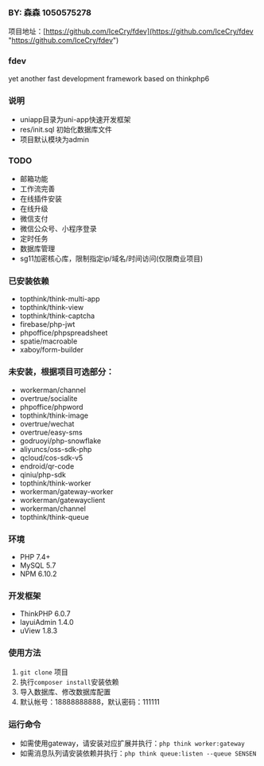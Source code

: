 ### BY: 森森 1050575278

项目地址：[https://github.com/IceCry/fdev](https://github.com/IceCry/fdev "https://github.com/IceCry/fdev")

### fdev

yet another fast development framework based on thinkphp6

### 说明

- uniapp目录为uni-app快速开发框架
- res/init.sql 初始化数据库文件
- 项目默认模块为admin


### TODO

- 邮箱功能
- 工作流完善
- 在线插件安装
- 在线升级
- 微信支付
- 微信公众号、小程序登录
- 定时任务
- 数据库管理
- sg11加密核心库，限制指定ip/域名/时间访问(仅限商业项目)

### 已安装依赖

- topthink/think-multi-app
- topthink/think-view
- topthink/think-captcha
- firebase/php-jwt
- phpoffice/phpspreadsheet
- spatie/macroable
- xaboy/form-builder


### 未安装，根据项目可选部分：

- workerman/channel
- overtrue/socialite
- phpoffice/phpword
- topthink/think-image
- overtrue/wechat
- overtrue/easy-sms
- godruoyi/php-snowflake
- aliyuncs/oss-sdk-php
- qcloud/cos-sdk-v5
- endroid/qr-code
- qiniu/php-sdk
- topthink/think-worker
- workerman/gateway-worker
- workerman/gatewayclient
- workerman/channel
- topthink/think-queue


### 环境

- PHP 7.4+
- MySQL 5.7
- NPM 6.10.2

### 开发框架

- ThinkPHP 6.0.7
- layuiAdmin 1.4.0
- uView 1.8.3


### 使用方法

1. `git clone` 项目
2. 执行`composer install`安装依赖
3. 导入数据库、修改数据库配置
4. 默认帐号：18888888888，默认密码：111111


### 运行命令

- 如需使用gateway，请安装对应扩展并执行：`php think worker:gateway`
- 如需消息队列请安装依赖并执行：`php think queue:listen --queue SENSEN`